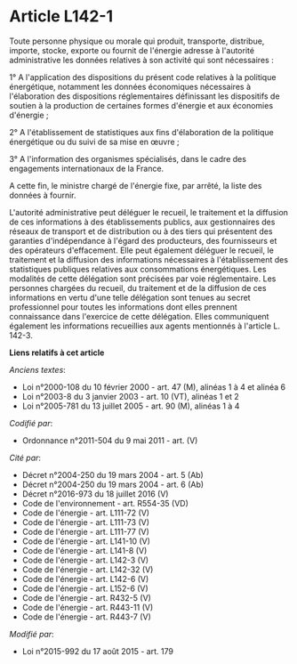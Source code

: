 # Article L142-1

Toute personne physique ou morale qui produit, transporte, distribue, importe, stocke, exporte ou fournit de l'énergie
adresse à l'autorité administrative les données relatives à son activité qui sont nécessaires :

1° A l'application des dispositions du présent code relatives à la politique énergétique, notamment les données économiques
nécessaires à l'élaboration des dispositions réglementaires définissant les dispositifs de soutien à la production de
certaines formes d'énergie et aux économies d'énergie ;

2° A l'établissement de statistiques aux fins d'élaboration de la politique énergétique ou du suivi de sa mise en œuvre ;

3° A l'information des organismes spécialisés, dans le cadre des engagements internationaux de la France.

A cette fin, le ministre chargé de l'énergie fixe, par arrêté, la liste des données à fournir.

L'autorité administrative peut déléguer le recueil, le traitement et la diffusion de ces informations à des établissements
publics, aux gestionnaires des réseaux de transport et de distribution ou à des tiers qui présentent des garanties
d'indépendance à l'égard des producteurs, des fournisseurs et des opérateurs d'effacement. Elle peut également déléguer le
recueil, le traitement et la diffusion des informations nécessaires à l'établissement des statistiques publiques relatives
aux consommations énergétiques. Les modalités de cette délégation sont précisées par voie réglementaire. Les personnes
chargées du recueil, du traitement et de la diffusion de ces informations en vertu d'une telle délégation sont tenues au
secret professionnel pour toutes les informations dont elles prennent connaissance dans l'exercice de cette délégation. Elles
communiquent également les informations recueillies aux agents mentionnés à l'article L. 142-3.

**Liens relatifs à cet article**

_Anciens textes_:

  - Loi n°2000-108 du 10 février 2000 - art. 47 (M), alinéas 1 à 4 et alinéa 6
  - Loi n°2003-8 du 3 janvier 2003 - art. 10 (VT), alinéas 1 et 2
  - Loi n°2005-781 du 13 juillet 2005 - art. 90 (M), alinéas 1 à 4

_Codifié par_:

  - Ordonnance n°2011-504 du 9 mai 2011 - art. (V)

_Cité par_:

  - Décret n°2004-250 du 19 mars 2004 - art. 5 (Ab)
  - Décret n°2004-250 du 19 mars 2004 - art. 6 (Ab)
  - Décret n°2016-973 du 18 juillet 2016 (V)
  - Code de l'environnement - art. R554-35 (VD)
  - Code de l'énergie - art. L111-72 (V)
  - Code de l'énergie - art. L111-73 (V)
  - Code de l'énergie - art. L111-77 (V)
  - Code de l'énergie - art. L141-10 (V)
  - Code de l'énergie - art. L141-8 (V)
  - Code de l'énergie - art. L142-3 (V)
  - Code de l'énergie - art. L142-32 (V)
  - Code de l'énergie - art. L142-6 (V)
  - Code de l'énergie - art. L152-6 (V)
  - Code de l'énergie - art. R432-5 (V)
  - Code de l'énergie - art. R443-11 (V)
  - Code de l'énergie - art. R443-7 (V)

_Modifié par_:

  - Loi n°2015-992 du 17 août 2015 - art. 179
